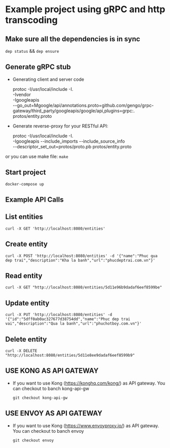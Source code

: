 # Example project using gRPC and http transcoding

## Make sure all the dependencies is in sync

`dep status` && `dep ensure`

## Generate gRPC stub

- Generating client and server code

  protoc -I/usr/local/include -I. \
  -Ivendor \
  -Igoogleapis \
  --go_out=Mgoogle/api/annotations.proto=github.com/gengo/grpc-gateway/third_party/googleapis/google/api,plugins=grpc:. \
  protos/entity.proto

- Generate reverse-proxy for your RESTful API:

  protoc -I/usr/local/include -I. \
   -Igoogleapis --include_imports --include_source_info \
   --descriptor_set_out=protos/proto.pb protos/entity.proto

or you can use make file:
  `make`

## Start project

  `docker-compose up`

## Example API Calls

## List entities

  `curl -X GET 'http://localhost:8080/entities'`

## Create entity

  `curl -X POST 'http://localhost:8080/entities' -d '{"name":"Phuc qua dep trai","description":"Kha la banh","url":"phucdeptrai.com.vn"}'`

## Read entity

  `curl -X GET "http://localhost:8080/entities/5d11e96b9dadaf6eef8599be"`

## Update entity

`curl -X PUT 'http://localhost:8080/entities' -d '{"id":"5dff0ab0ac327677d38754dd","name":"Phuc dep trai vai","description":"Qua la banh","url":"phuchotboy.com.vn"}'`

## Delete entity

  `curl -X DELETE "http://localhost:8080/entities/5d11e8ee9dadaf6eef8599b9"`

## USE KONG AS API GATEWAY

- If you want to use Kong (https://konghq.com/kong/) as API gateway. You can checkout to banch kong-api-gw

  `git checkout kong-api-gw`

## USE ENVOY AS API GATEWAY

- If you want to use Kong (https://www.envoyproxy.io/) as API gateway. You can checkout to banch envoy

  `git checkout envoy`

